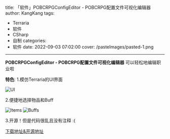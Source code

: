 title: 「软件」POBCRPGConfigEditor - POBCRPG配置文件可视化编辑器
author: KangKang
tags:
  - Terraria
  - 软件
  - CSharp
  - 自制
categories:
  - 软件
date: 2022-09-03 07:02:00
cover: /pasteImages/pasted-1.png
---
**POBCRPGConfigEditor - POBCRPG配置文件可视化编辑器**
可以轻松地编辑职业啦

**特色**: 1.模仿Terraria的UI界面

![UI](/pasteImages/pasted-1.png)

2.便捷地选择物品和Buff


![Items](/pasteImages/pasted-2.png)
![Buffs](/pasteImages/pasted-3.png)

3.开源！但是代码很乱且没有注释 :(

[下载地址&开源地址](https://github.com/Cjjj-sys/POBCRPGConfigEditor) 

